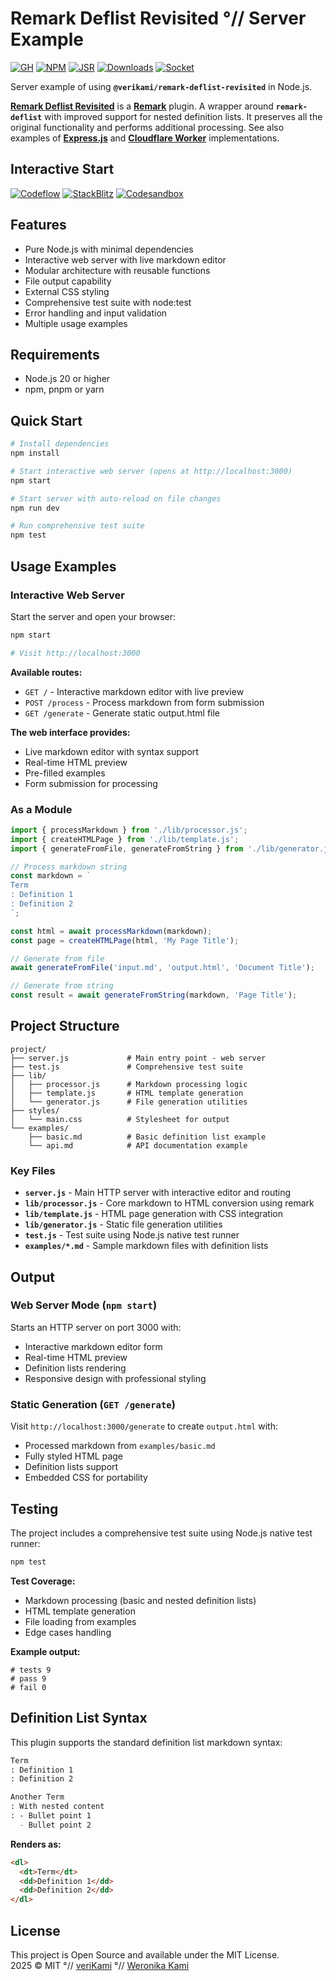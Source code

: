 # Remark Deflist Revisited °// Server Example

[![GH][GH Badge]][GH]
[![NPM][NPM Badge]][NPM]
[![JSR][JSR Badge]][JSR]
[![Downloads][Downloads Badge]][Downloads]
[![Socket][Socket Badge]][Socket]

Server example of using **`@verikami/remark-deflist-revisited`** in Node.js.

**[Remark Deflist Revisited][module]** is a **[Remark]** plugin. A wrapper
around **`remark-deflist`** with improved support for nested definition lists.
It preserves all the original functionality and performs additional processing.
See also examples of **[Express.js]** and **[Cloudflare Worker]** implementations.

## Interactive Start

[![Codeflow][Codeflow Badge]][Codeflow]
[![StackBlitz][StackBlitz Badge]][StackBlitz]
[![Codesandbox][Codesandbox Badge]][Codesandbox]

## Features

- Pure Node.js with minimal dependencies
- Interactive web server with live markdown editor
- Modular architecture with reusable functions
- File output capability
- External CSS styling
- Comprehensive test suite with node:test
- Error handling and input validation
- Multiple usage examples

## Requirements

- Node.js 20 or higher
- npm, pnpm or yarn

## Quick Start

```bash
# Install dependencies
npm install

# Start interactive web server (opens at http://localhost:3000)
npm start

# Start server with auto-reload on file changes
npm run dev

# Run comprehensive test suite
npm test
```

## Usage Examples

### Interactive Web Server

Start the server and open your browser:

```bash
npm start

# Visit http://localhost:3000
```

**Available routes:**

- `GET /` - Interactive markdown editor with live preview
- `POST /process` - Process markdown from form submission
- `GET /generate` - Generate static output.html file

**The web interface provides:**

- Live markdown editor with syntax support
- Real-time HTML preview
- Pre-filled examples
- Form submission for processing

### As a Module

```javascript
import { processMarkdown } from './lib/processor.js';
import { createHTMLPage } from './lib/template.js';
import { generateFromFile, generateFromString } from './lib/generator.js';

// Process markdown string
const markdown = `
Term
: Definition 1
: Definition 2
`;

const html = await processMarkdown(markdown);
const page = createHTMLPage(html, 'My Page Title');

// Generate from file
await generateFromFile('input.md', 'output.html', 'Document Title');

// Generate from string
const result = await generateFromString(markdown, 'Page Title');
```

## Project Structure

```
project/
├── server.js             # Main entry point - web server
├── test.js               # Comprehensive test suite
├── lib/
│   ├── processor.js      # Markdown processing logic
│   ├── template.js       # HTML template generation
│   └── generator.js      # File generation utilities
├── styles/
│   └── main.css          # Stylesheet for output
└── examples/
    ├── basic.md          # Basic definition list example
    └── api.md            # API documentation example
```

### Key Files

- **`server.js`** - Main HTTP server with interactive editor and routing
- **`lib/processor.js`** - Core markdown to HTML conversion using remark
- **`lib/template.js`** - HTML page generation with CSS integration
- **`lib/generator.js`** - Static file generation utilities
- **`test.js`** - Test suite using Node.js native test runner
- **`examples/*.md`** - Sample markdown files with definition lists

## Output

### Web Server Mode (`npm start`)

Starts an HTTP server on port 3000 with:

- Interactive markdown editor form
- Real-time HTML preview
- Definition lists rendering
- Responsive design with professional styling

### Static Generation (`GET /generate`)

Visit `http://localhost:3000/generate` to create `output.html` with:

- Processed markdown from `examples/basic.md`
- Fully styled HTML page
- Definition lists support
- Embedded CSS for portability

## Testing

The project includes a comprehensive test suite using Node.js native test runner:

```bash
npm test
```

**Test Coverage:**

- Markdown processing (basic and nested definition lists)
- HTML template generation
- File loading from examples
- Edge cases handling

**Example output:**

```
# tests 9
# pass 9
# fail 0
```

## Definition List Syntax

This plugin supports the standard definition list markdown syntax:

```markdown
Term
: Definition 1
: Definition 2

Another Term
: With nested content
: - Bullet point 1
  - Bullet point 2
```

**Renders as:**

```html
<dl>
  <dt>Term</dt>
  <dd>Definition 1</dd>
  <dd>Definition 2</dd>
</dl>
```

## License

This project is Open Source and available under the MIT License.  
2025 © MIT °// [veriKami] °// [Weronika Kami]

[veriKami]: https://verikami.com
[Weronika Kami]: https://linkedin.com/in/verikami

[module]: https://github.com/veriKami/remark-deflist-revisited
[Simple]: https://github.com/veriKami/remark-deflist-revisited-simple
[Express.js]: https://github.com/veriKami/remark-deflist-revisited-express
[Cloudflare Worker]: https://github.com/veriKami/remark-deflist-revisited-worker

[GH Badge]: https://img.shields.io/badge/GitHub-Repository-blue?logo=github
[GH]: https://github.com/veriKami/remark-deflist-revisited

[NPM Badge]: https://img.shields.io/npm/v/@verikami/remark-deflist-revisited?logo=npm&logoColor=white&labelColor=red&color=black
[NPM]: https://www.npmjs.com/package/@verikami/remark-deflist-revisited

[JSR Badge]: https://jsr.io/badges/@verikami/remark-deflist-revisited
[JSR]: https://jsr.io/@verikami/remark-deflist-revisited

[Downloads Badge]: https://img.shields.io/npm/dm/@verikami/remark-deflist-revisited.svg
[Downloads]: https://www.npmjs.com/package/@verikami/remark-deflist-revisited

[Socket Badge]: https://badge.socket.dev/npm/package/@verikami/remark-deflist-revisited
[Socket]: https://socket.dev/npm/package/@verikami/remark-deflist-revisited

[Remark]: https://remark.js.org

[Codeflow Badge]: https://developer.stackblitz.com/img/open_in_codeflow.svg
[Codeflow]: https:///pr.new/veriKami/remark-deflist-revisited-server

[StackBlitz Badge]: https://developer.stackblitz.com/img/open_in_stackblitz.svg
[StackBlitz]: https://stackblitz.com/github/veriKami/remark-deflist-revisited-server

[Codesandbox Badge]: https://codesandbox.io/static/img/play-codesandbox.svg
[Codesandbox]: https://codesandbox.io/p/github/veriKami/remark-deflist-revisited-server/main?embed=1
